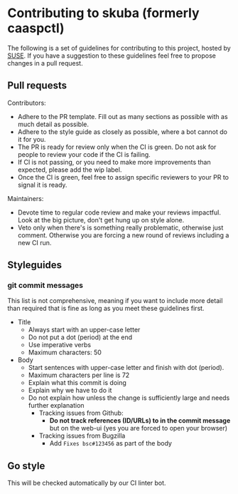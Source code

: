 # Contributing to skuba (formerly caaspctl)

The following is a set of guidelines for contributing to this project, hosted by [SUSE](https://github.com/suse/caaspctl). 
If you have a suggestion to these guidelines feel free to propose changes in a pull request. 


## Pull requests

Contributors: 
* Adhere to the PR template. Fill out as many sections as possible with as much detail as possible. 
* Adhere to the style guide as closely as possible, where a bot cannot do it for you.
* The PR is ready for review only when the CI is green. Do not ask for people to review your code if the CI is failing.
* If CI is not passing, or you need to make more improvements than expected, please add the wip label.
* Once the CI is green, feel free to assign specific reviewers to your PR to signal it is ready.

Maintainers: 
* Devote time to regular code review and make your reviews impactful. Look at the big picture, don't get hung up on style alone. 
* Veto only when there's is something really problematic, otherwise just comment. Otherwise you are forcing a new round of reviews including a new CI run.


## Styleguides

### git commit messages

This list is not comprehensive, meaning if you want to include more detail than required that is fine as long as you meet these guidelines first. 

* Title
  * Always start with an upper-case letter
  * Do not put a dot (period) at the end
  * Use imperative verbs
  * Maximum characters: 50
* Body
  * Start sentences with upper-case letter and finish with dot (period).
  * Maximum characters per line is 72
  * Explain what this commit is doing
  * Explain why we have to do it
  * Do not explain how unless the change is sufficiently large and needs further explanation
    * Tracking issues from Github:
      * __Do not track references (ID/URLs) to in the commit message__ but on the web-ui (yes you are forced to open your browser)
    * Tracking issues from Bugzilla
      * Add `Fixes bsc#123456` as part of the body


## Go style

This will be checked automatically by our CI linter bot. 


